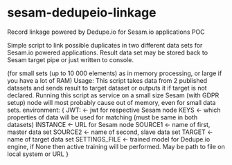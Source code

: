 # sesam-dedupeio-linkage
Record linkage powered by Dedupe.io for Sesam.io applications POC

Simple script to link possible duplicates in two different data sets for Sesam.io powered applications.
Result data set may be stored back to Sesam target pipe or just written to console.


(for small sets (up to 10 000 elements) as in memory processing, or large if you have a lot of RAM)
Usage: This script takes data from 2 published datasets and sends result to target dataset
or outputs it if target is not  declared.
Running this script as service on a small size Sesam (with GDPR setup) node will most probably cause out of memory,
even for small data sets.
environment: {
    JWT:            <- jwt for respective Sesam node
    KEYS            <- which properties of data will be used for matching (must be same in both datasets)
    INSTANCE        <- URL for Sesam node
    SOURCE1         <- name of first, master data set
    SOURCE2         <- name of second, slave data set
    TARGET          <- name of target data set
    SETTINGS_FILE   <- trained model for Dedupe.io engine, if None then active training will be performed.
                        May be path to file on local system or URL
}

